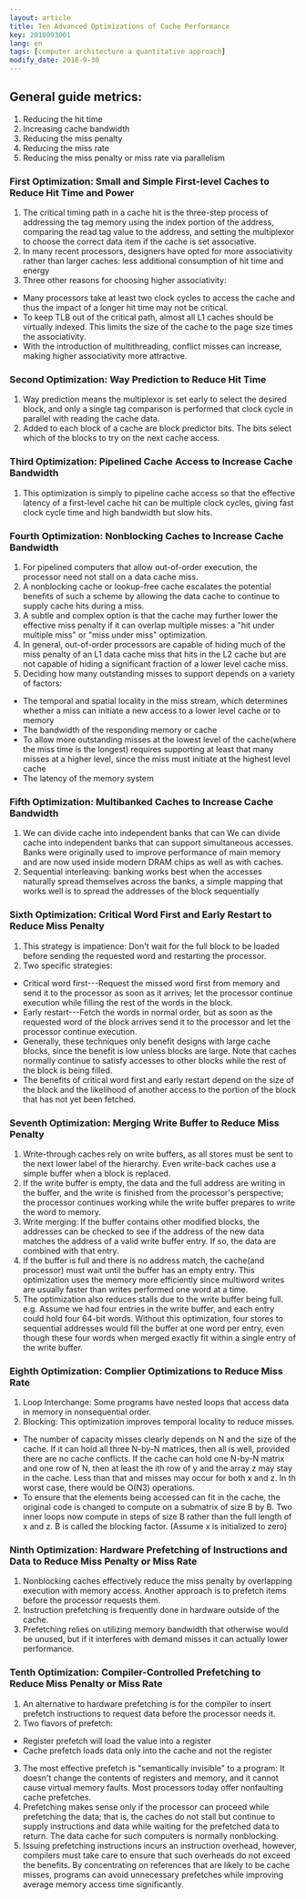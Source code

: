 ```yaml
---
layout: article
title: Ten Advanced Optimizations of Cache Performance
key: 2018093001
lang: en
tags: [computer architecture a quantitative approach]
modify_date: 2018-9-30
---
```



## General guide metrics:
1. Reducing the hit time
2. Increasing cache bandwidth
3. Reducing the miss penalty
4. Reducing the miss rate 
5. Reducing the miss penalty or miss rate via parallelism

<!--more-->

### First Optimization: Small and Simple First-level Caches to Reduce Hit Time and Power
1. The critical timing path in a cache hit is the three-step process of addressing the tag memory using the index portion of the address, comparing the read tag value to the address, and setting the multiplexor to choose the correct data item if the cache is set associative.
2. In many recent processors, designers have opted for more associativity rather than larger caches: less additional consumption of hit time and energy
3. Three other reasons for choosing higher associativity:
  * Many processors take at least two clock cycles to access the cache and thus the impact of a longer hit time may not be critical.
  * To keep TLB out of the critical path, almost all L1 caches should be virtually indexed. This limits the size of the cache to the page size times the associativity.
  * With the introduction of multithreading, conflict misses can increase, making higher associativity more attractive.

### Second Optimization: Way Prediction to Reduce Hit Time
1. Way prediction means the multiplexor is set early to select the desired block, and only a single tag comparison is performed that clock cycle in parallel with reading the cache data.
2. Added to each block of a cache are block predictor bits. The bits select which of the blocks to try on the next cache access.

### Third Optimization: Pipelined Cache Access to Increase Cache Bandwidth
1. This optimization is simply to pipeline cache access so that the effective latency of a first-level cache hit can be multiple clock cycles, giving fast clock cycle time and high bandwidth but slow hits.

### Fourth Optimization: Nonblocking Caches to Increase Cache Bandwidth
1. For pipelined computers that allow out-of-order execution, the processor need not stall on a data cache miss.
2. A nonblocking cache or lookup-free cache escalates the potential benefits of such a scheme by allowing the data cache to continue to supply cache hits during a miss.
3. A subtle and complex option is that the cache may further lower the effective miss penalty if it can overlap multiple misses: a "hit under multiple miss" or "miss under miss" optimization.
4. In general, out-of-order processors are capable of hiding much of the miss penalty of an L1 data cache miss that hits in the L2 cache but are not capable of hiding a significant fraction of a lower level cache miss.
5. Deciding how many outstanding misses to support depends on a variety of factors:
  * The temporal and spatial locality in the miss stream, which determines whether a miss can initiate a new access to a lower level cache or to memory
  * The bandwidth of the responding memory or cache
  * To allow more outstanding misses at the lowest level of the cache(where the miss time is the longest) requires supporting at least that many misses at a higher level, since the miss must initiate at the highest level cache
  * The latency of the memory system

### Fifth Optimization: Multibanked Caches to Increase Cache Bandwidth
1. We can divide cache into independent banks that can We can divide cache into independent banks that can support simultaneous accesses. Banks were originally used to improve performance of main memory and are now used inside modern DRAM chips as well as with caches.
2. Sequential interleaving: banking works best when the accesses naturally spread themselves across the banks, a simple mapping that works well is to spread the addresses of the block sequentially

### Sixth Optimization: Critical Word First and Early Restart to Reduce Miss Penalty
1. This strategy is impatience: Don't wait for the full block to be loaded before sending the requested word and restarting the processor.
2. Two specific strategies:
  * Critical word first---Request the missed word first from memory and send it to the processor as soon as it arrives; let the processor continue execution while filling the rest of the words in the block.
  * Early restart---Fetch the words in normal order, but as soon as the requested word of the block arrives send it to the processor and let the processor continue execution.
  * Generally, these techniques only benefit designs with large cache blocks, since the benefit is low unless blocks are large. Note that caches normally continue to satisfy accesses to other blocks while the rest of the block is being filled.
  * The benefits of critical word first and early restart depend on the size of the block and the likelihood of another access to the portion of the block that has not yet been fetched.

### Seventh Optimization: Merging Write Buffer to Reduce Miss Penalty
1. Write-through caches rely on write buffers, as all stores must be sent to the next lower label of the hierarchy. Even write-back caches use a simple buffer when a block is replaced.
2. If the write buffer is empty, the data and the full address are writing in the buffer, and the write is finished from the processor's perspective; the processor continues working while the write buffer prepares to write the word to memory.
3. Write merging: If the buffer contains other modified blocks, the addresses can be checked to see if the address of the new data matches the address of a valid write buffer entry. If so, the data are combined with that entry.
4. If the buffer is full and there is no address match, the cache(and processor) must wait until the buffer has an empty entry. This optimization uses the memory more efficiently since multiword writes are usually faster than writes performed one word at a time.
5. The optimization also reduces stalls due to the write buffer being full. e.g. Assume we had four entries in the write buffer, and each entry could hold four 64-bit words. Without this optimization, four stores to sequential addresses would fill the buffer at one word per entry, even though these four words when merged exactly fit within a single entry of the write buffer.

### Eighth Optimization: Complier Optimizations to Reduce Miss Rate
1. Loop Interchange: Some programs have nested loops that access data in memory in nonsequential order.
2. Blocking: This optimization improves temporal locality to reduce misses.
  * The number of capacity misses clearly depends on N and the size of the cache. If it can hold all three N-by-N matrices, then all is well, provided there are no cache conflicts. If the cache can hold one N-by-N matrix and one row of N, then at least the ith row of y and the array z may stay in the cache. Less than that and misses may occur for both x and z. In th worst case, there would be O(N3) operations.
  * To ensure that the elements being accessed can fit in the cache, the original code is changed to compute on a submatrix of size B by B. Two inner loops now compute in steps of size B rather than the full length of x and z. B is called the blocking factor. (Assume x is initialized to zero)

### Ninth Optimization: Hardware Prefetching of Instructions and Data to Reduce Miss Penalty or Miss Rate
1. Nonblocking caches effectively reduce the miss penalty by overlapping execution with memory access. Another approach is to prefetch items before the processor requests them.
2. Instruction prefetching is frequently done in hardware outside of the cache.
3. Prefetching relies on utilizing memory bandwidth that otherwise would be unused, but if it interferes with demand misses it can actually lower performance.

### Tenth Optimization: Compiler-Controlled Prefetching to Reduce Miss Penalty or Miss Rate
1. An alternative to hardware prefetching is for the compiler to insert prefetch instructions to request data before the processor needs it.
2. Two flavors of prefetch:
  * Register prefetch will load the value into a register
  * Cache prefetch loads data only into the cache and not the register
3. The most effective prefetch is "semantically invisible" to a program: It doesn't change the contents of registers and memory, and it cannot cause virtual memory faults. Most processors today offer nonfaulting cache prefetches.
4. Prefetching makes sense only if the processor can proceed while prefetching the data; that is, the caches do not stall but continue to supply instructions and data while waiting for the prefetched data to return. The data cache for such computers is normally nonblocking.
5. Issuing prefetching instructions incurs an instruction overhead, however, compilers must take care to ensure that such overheads do not exceed the benefits. By concentrating on references that are likely to be cache misses, programs can avoid unnecessary prefetches while improving average memory access time significantly.